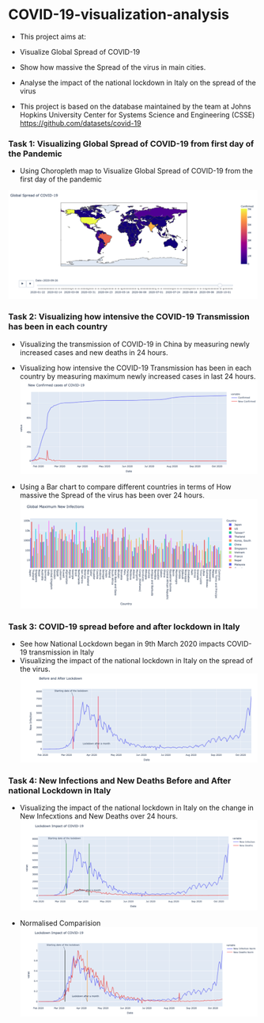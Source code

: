 
# COVID-19-visualization-analysis
 
* This project aims at:

* Visualize Global Spread of COVID-19 
* Show how massive the Spread of the virus in main cities.
* Analyse the impact of the national lockdown in Italy on the spread of the virus
 
* This project is based on the database maintained by the team at Johns Hopkins University Center for Systems Science and Engineering (CSSE) 
https://github.com/datasets/covid-19


### Task 1: Visualizing Global Spread of COVID-19 from first day of the Pandemic

* Using Choropleth map to Visualize Global Spread of COVID-19 from the first day of the pandemic

![1](https://github.com/tsheng0315/Projects-on-CV/blob/main/COVID-19-visualization-analysis/graph/Global%20Spread%20of%20COVID-19.png)
### Task 2: Visualizing how intensive the COVID-19 Transmission has been in each country

* Visualizing the transmission of COVID-19 in China by measuring newly increased cases and new deaths in 24 hours.
* Visualizing how intensive the COVID-19 Transmission has been in each country by measuring maximum newly increased cases in last 24 hours.
![](https://github.com/tsheng0315/Projects-on-CV/blob/main/COVID-19-visualization-analysis/graph/New%20Confirmed%20cases%20of%20COVID-19.png)

* Using a Bar chart to compare different countries in terms of How massive the Spread of the virus has been over 24 hours.
![](https://github.com/tsheng0315/Projects-on-CV/blob/main/COVID-19-visualization-analysis/graph/Global%20Maximum%20New%20Infections.png)

### Task 3: COVID-19 spread before and after lockdown in Italy

* See how National Lockdown began in 9th March 2020 impacts COVID-19 transmission in Italy
* Visualizing the impact of the national lockdown in Italy on the spread of the virus.
![](https://github.com/tsheng0315/Projects-on-CV/blob/main/COVID-19-visualization-analysis/graph/New%20Infections%20before%20and%20after%20Lockdown.png)

### Task 4: New Infections and New Deaths Before and After national Lockdown in Italy

* Visualizing the impact of the national lockdown in Italy on the change in New Infecxtions and New Deaths over 24 hours.
![](https://github.com/tsheng0315/Projects-on-CV/blob/main/COVID-19-visualization-analysis/graph/Lockdown%20impacts%20of%20COVID-19.png)

* Normalised Comparision
![](https://github.com/tsheng0315/Projects-on-CV/blob/main/COVID-19-visualization-analysis/graph/Locdown%20Impoacts%20of%20COVID-19.png)
